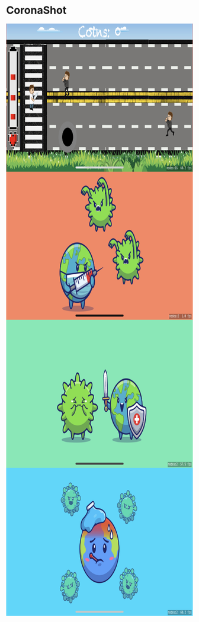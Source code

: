 # CoronaShot

<img src=https://github.com/vipulgarg192/CoronaShot/blob/master/ScreenShot/gameplay.PNG height="400" align="center"/>
<img src=https://github.com/vipulgarg192/CoronaShot/blob/master/ScreenShot/start.PNG height="400" align="center"/>
<img src=https://github.com/vipulgarg192/CoronaShot/blob/master/ScreenShot/victory.PNG height="400" align="center"/>
<img src=https://github.com/vipulgarg192/CoronaShot/blob/master/ScreenShot/lose.PNG height="400" align="center"/>
